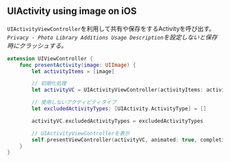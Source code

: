 ## UIActivity using image on iOS

`UIActivityViewController`を利用して共有や保存をするActivityを呼び出す。
*`Privacy - Photo Library Additions Usage Description`を設定しないと保存時にクラッシュする。*

```swift
extension UIViewController {
    func presentActivity(image: UIImage) {
        let activityItems = [image]

        // 初期化処理
        let activityVC = UIActivityViewController(activityItems: activityItems, applicationActivities: nil)

        // 使用しないアクティビティタイプ
        let excludedActivityTypes: [UIActivity.ActivityType] = []

        activityVC.excludedActivityTypes = excludedActivityTypes

        // UIActivityViewControllerを表示
        self.presentViewController(activityVC, animated: true, completion: nil)
    }
}
```
